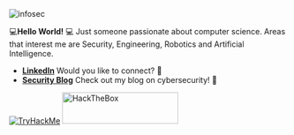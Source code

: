 <img src="https://user-images.githubusercontent.com/80176765/173570512-ba7571b4-8faa-48e8-8cdf-55e8a78ff195.png" alt="infosec"/>

💻**Hello World!** 💻
Just someone passionate about computer science. Areas that interest me are Security, Engineering, Robotics and Artificial Intelligence. 

* [**LinkedIn**](https://www.linkedin.com/in/valreshtech/) Would you like to connect? 👔
* [**Security Blog**](https://medium.com/@plaintextpasswords) Check out my blog on cybersecurity! 🔐

<a href="https://tryhackme.com/p/MrMeow" target="_blank"><img src="https://user-images.githubusercontent.com/80176765/185420261-0b87a431-5614-470e-a6b7-5dc5f6e455e3.png" alt="TryHackMe"></a>
<a href="https://app.hackthebox.com/profile/528595" target="_blank"><img src="https://www.hackthebox.com/badge/image/528595" alt="HackTheBox" width=210 height=57></a>
